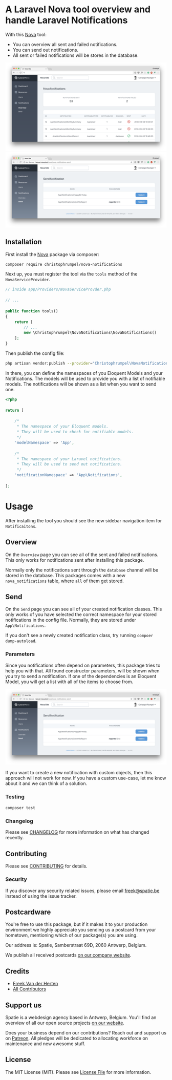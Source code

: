 # A Laravel Nova tool overview and handle Laravel Notifications

With this [Nova](https://nova.laravel.com) tool:
- You can overview all sent and failed notifications.
- You can send out notifications.
- All sent or failed notifications will be stores in the database.


![screenshot of nova notifications overview](/images/screenshot_overview.png)
![screenshot of nova notifications send](/images/screenshot_send.png)


## Installation

First install the  [Nova](https://nova.laravel.com) package via composer:

```bash
composer require christophrumpel/nova-notifications
```

Next up, you must register the tool via the `tools` method of the `NovaServiceProvider`.

```php
// inside app/Providers/NovaServiceProvder.php

// ...

public function tools()
{
    return [
        // ...
        new \Christophrumpel\NovaNotifications\NovaNotifications()
    ];
}
```

Then publish the config file:

``` bash
php artisan vendor:publish --provider="Christophrumpel\NovaNotifications\ToolServiceProvider"
```

In there, you can define the namespaces of you Eloquent Models and your Notifications. The models will be used to provide you with a list of notifiable models. The notifications will be shown as a list when you want to send one.

```php
<?php

return [

    /*
     * The namespace of your Eloquent models.
     * They will be used to check for notifiable models.
     */
    'modelNamespace' => 'App',

    /*
     * The namespace of your Laravel notifications.
     * They will be used to send out notifications.
     */
    'notificationNamespace' => 'App\Notifications',

];

```

# Usage

After installing the tool you should see the new sidebar navigation item for `Notificaitons`.

## Overview

On the `Overview` page you can see all of the sent and failed notifications. This only works for notifications sent after installing this package. 

Normally only the notifications sent through the `database` channel will be stored in the database. This packages comes with a new `nova_notifications` table, where `all` of them get stored.

## Send

On the `Send` page you can see all of your created notification classes. This only works of you have selected the correct namespace for your stored notifications in the config file. Normally, they are stored under `App\Notifications`.

If you don't see a newly created notification class, try running `compoer dump-autoload`.

### Parameters

Since you notifications often depend on parameters, this package tries to help you with that. All found constructor parameters, will be shown when you try to send a notification. If one of the dependencies is an Eloquent Model, you will get a list with all of the items to choose from.

![screenshot of nova notifications send](/images/screenshot_send.png)

If you want to create a new notification with custom objects, then this approach will not work for now. If you have a custom use-case, let me know about it and we can think of a solution.

### Testing

``` bash
composer test
```

### Changelog

Please see [CHANGELOG](CHANGELOG.md) for more information on what has changed recently.

## Contributing

Please see [CONTRIBUTING](CONTRIBUTING.md) for details.

### Security

If you discover any security related issues, please email freek@spatie.be instead of using the issue tracker.

## Postcardware

You're free to use this package, but if it makes it to your production environment we highly appreciate you sending us a postcard from your hometown, mentioning which of our package(s) you are using.

Our address is: Spatie, Samberstraat 69D, 2060 Antwerp, Belgium.

We publish all received postcards [on our company website](https://spatie.be/en/opensource/postcards).

## Credits

- [Freek Van der Herten](https://github.com/freekmurze)
- [All Contributors](../../contributors)

## Support us

Spatie is a webdesign agency based in Antwerp, Belgium. You'll find an overview of all our open source projects [on our website](https://spatie.be/opensource).

Does your business depend on our contributions? Reach out and support us on [Patreon](https://www.patreon.com/spatie).
All pledges will be dedicated to allocating workforce on maintenance and new awesome stuff.

## License

The MIT License (MIT). Please see [License File](LICENSE.md) for more information.